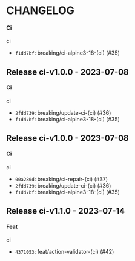 # CHANGELOG

#### Ci

ci

- `f1dd7bf`: breaking/ci-alpine3-18-(ci) (#35)

## Release ci-v1.0.0 - 2023-07-08

#### Ci

ci

- `2fdd739`: breaking/update-ci-(ci) (#36)
- `f1dd7bf`: breaking/ci-alpine3-18-(ci) (#35)

## Release ci-v1.0.0 - 2023-07-08

#### Ci

ci

- `00a280d`: breaking/ci-repair-(ci) (#37)
- `2fdd739`: breaking/update-ci-(ci) (#36)
- `f1dd7bf`: breaking/ci-alpine3-18-(ci) (#35)

## Release ci-v1.1.0 - 2023-07-14

#### Feat

ci

- `4371053`: feat/action-validator-(ci) (#42)
